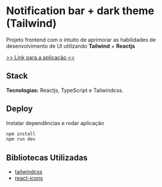# Notification bar + dark theme (Tailwind)

Projeto frontend com o intuito de aprimorar as habilidades de desenvolvimento de UI utilizando **Tailwind** + **Reactjs**

[>> Link para a aplicação <<](https://notification-bar-tailwind.netlify.app)

## Stack

**Tecnologias:** Reactjs, TypeScript e Tailwindcss.

## Deploy

Instalar dependências e rodar aplicação

```bash
npm install
npm run dev
```

## Bibliotecas Utilizadas

- [tailwindcss](https://tailwindcss.com/)
- [react-icons](https://react-icons.github.io/react-icons/)
